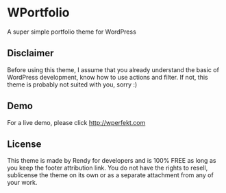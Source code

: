 # WPortfolio
A super simple portfolio theme for WordPress

## Disclaimer
Before using this theme, I assume that you already understand the basic of WordPress development, know how to use actions and filter. If not, this theme is probably not suited with you, sorry :)
## Demo
For a live demo, please click http://wperfekt.com
## License
This theme is made by Rendy for developers and is 100% FREE as long as you keep the footer attribution link. You do not have the rights to resell, sublicense the theme on its own or as a separate attachment from any of your work.
